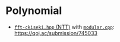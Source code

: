 # Polynomial

- [`fft-ckiseki.hpp` (NTT)](./fft-ckiseki.hpp) with [`modular.cpp`](../math/modular.cpp): <https://qoj.ac/submission/745033>
